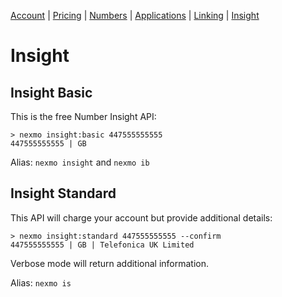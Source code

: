 [Account](account.md) | [Pricing](pricing.md) | [Numbers](numbers.md) | [Applications](applications.md) | [Linking](linking.md) | [Insight](insight.md)

# Insight

## Insight Basic

This is the free Number Insight API:

```
> nexmo insight:basic 447555555555
447555555555 | GB
```

Alias: `nexmo insight` and `nexmo ib`

## Insight Standard

This API will charge your account but provide additional details:

```
> nexmo insight:standard 447555555555 --confirm
447555555555 | GB | Telefonica UK Limited
```

Verbose mode will return additional information.

Alias: `nexmo is`
